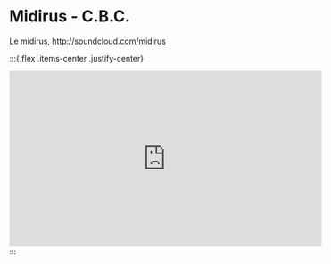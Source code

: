 # Midirus - C.B.C.

Le midirus, http://soundcloud.com/midirus

:::{.flex .items-center .justify-center}
<iframe width="560" height="315" src="https://www.youtube.com/embed/cJtiDPwQzFA" title="YouTube video player" frameborder="0" allow="accelerometer; autoplay; clipboard-write; encrypted-media; gyroscope; picture-in-picture" allowfullscreen></iframe>
:::
